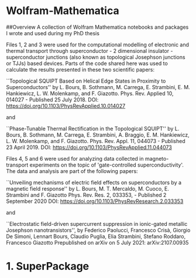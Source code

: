 # Wolfram-Mathematica

##Overview
A collection of Wolfram Mathematica notebooks and packages I wrote and used during my PhD thesis

Files 1, 2 and 3 were used for the computational modelling of electronic and thermal transport through superconductor - 2 dimensional insulator - superconductor junctions (also known as topological Josephson junctions or TJJs) based devices. Parts of the code shared here was used to calculate the results presented in these two scientific papers:

``Topological SQUIPT Based on Helical Edge States in Proximity to Superconductors'' by L. Bours, B. Sothmann, M. Carrega, E. Strambini, E. M. Hankiewicz, L. W. Molenkamp, and F. Giazotto. 
Phys. Rev. Applied 10, 014027 - Published 25 July 2018. 
DOI: https://doi.org/10.1103/PhysRevApplied.10.014027

and

``Phase-Tunable Thermal Rectification in the Topological SQUIPT'' by L. Bours, B. Sothmann, M. Carrega, E. Strambini, A. Braggio, E. M. Hankiewicz, L. W. Molenkamp, and F. Giazotto. 
Phys. Rev. Appl. 11, 044073 - Published 23 April 2019. 
DOI: https://doi.org/10.1103/PhysRevApplied.11.044073

Files 4, 5 and 6 were used for analyzing data collected in magneto-transport experiments on the topic of 'gate-controlled superconductivity'. The data and analysis are part of the following papers:

``Unveiling mechanisms of electric field effects on superconductors by a magnetic field response'' by L. Bours, M. T. Mercaldo, M. Cuoco, E. Strambini and F. Giazotto
Phys. Rev. Res. 2, 033353, - Published 2 September 2020
DOI: https://doi.org/10.1103/PhysRevResearch.2.033353

and 

``Electrostatic field-driven supercurrent suppression in ionic-gated metallic Josephson nanotransistors'', by Federico Paolucci, Francesco Crisà, Giorgio De Simoni, Lennart Bours, Claudio Puglia, Elia Strambini, Stefano Roddaro, Francesco Giazotto
Prepublished on arXiv on 5 July 2021: arXiv:2107.00935 

# 1. SuperPackage
